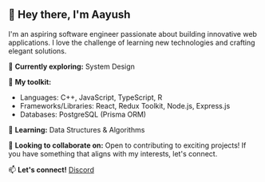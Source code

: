 ## 👋 Hey there, I'm Aayush

I'm an aspiring software engineer passionate about building innovative web applications. I love the challenge of learning new technologies and crafting elegant solutions.

🚀 **Currently exploring:** System Design 

🧰 **My toolkit:** 
* Languages: C++, JavaScript, TypeScript, R
* Frameworks/Libraries: React, Redux Toolkit, Node.js, Express.js
* Databases: PostgreSQL (Prisma ORM)

🌱 **Learning:** Data Structures & Algorithms

🤝 **Looking to collaborate on:** Open to contributing to exciting projects! If you have something that aligns with my interests, let's connect.

📫 **Let's connect!** [Discord](https://discordapp.com/users/blue_0206) 
<!--
**blue0206/blue0206** is a ✨ _special_ ✨ repository because its `README.md` (this file) appears on your GitHub profile.

Here are some ideas to get you started:

- 🔭 I’m currently working on ...
- 🌱 I’m currently learning ...
- 👯 I’m looking to collaborate on ...
- 🤔 I’m looking for help with ...
- 💬 Ask me about ...
- 📫 How to reach me: ...
- 😄 Pronouns: ...
- ⚡ Fun fact: ...
-->
